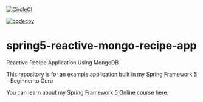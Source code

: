 [![CircleCI](https://circleci.com/gh/rahulsingh336/spring5-reactive-mongo-recipe-app.svg?style=svg)](https://circleci.com/gh/rahulsingh336/spring5-reactive-mongo-recipe-app)

[![codecov](https://codecov.io/gh/rahulsingh336/spring5-reactive-mongo-recipe-app/branch/master/graph/badge.svg)](https://codecov.io/gh/rahulsingh336/spring5-reactive-mongo-recipe-app)

# spring5-reactive-mongo-recipe-app
Reactive Recipe Application Using MongoDB

This repository is for an example application built in my Spring Framework 5 - Beginner to Guru

You can learn about my Spring Framework 5 Online course [here.](http://courses.springframework.guru/p/spring-framework-5-begginer-to-guru/?product_id=363173)
